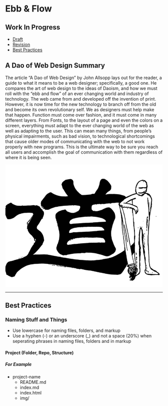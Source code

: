 # Ebb & Flow
## Work In Progress

- [Draft](#draft)
- [Revision](#revision)
- [Best Practices](#best-practices)





## A Dao of Web Design Summary 
The article “A Dao of Web Design” by John Allsopp lays out for the reader, a guide to what it means to be a web designer; specifically, a good one. He compares the art of web design to the ideas of Daoism, and how we must roll with the “ebb and flow” of an ever changing world and industry of technology. The web came from and developed off the invention of print. However, it is now time for the new technology to branch off from the old and become its own revolutionary self. We as designers must help make that happen. Function must come over fashion, and it must come in many different layers. From Fonts, to the layout of a page and even the colors on a screen, everything must adapt to the ever changing world of the web as well as adapting to the user. This can mean many things, from people’s physical impairments, such as bad vision, to technological shortcomings that cause older modes of communicating with the web to not work properly with new programs. This is the ultimate way to be sure you reach all users and accomplish the goal of communication with them regardless of where it is being seen.


![Hero Image for Summary](img/drawing.jpg)

---

## Best Practices

### Naming Stuff and Things

- Use lowercase for naming files, folders, and markup
- Use a hyphen (-) or an underscore (_) and not a space (20%) when seperating phrases in naming files, folders and in markup
#### Project (Folder, Repo, Structure)
##### For Example
- project-name
  - README.md
  - index.md
  - index.html
  - img/
